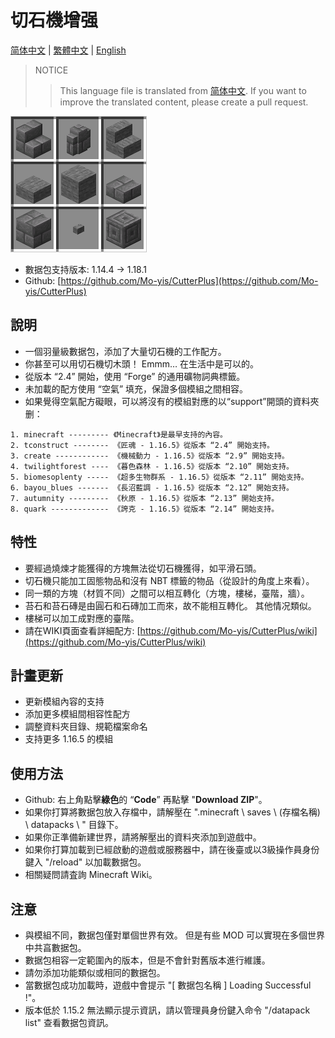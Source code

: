 # 切石機增强

[简体中文](README.md) | [繁體中文](README.cht.md) | [English](README.en.md)

> NOTICE
>> This language file is translated from [简体中文](README.md). If you want to improve the translated content, please create a pull request.

![icon](pack.png)

- 數据包支持版本: 1.14.4 -> 1.18.1
- Github: [https://github.com/Mo-yis/CutterPlus](https://github.com/Mo-yis/CutterPlus)

## 說明

- 一個羽量級數据包，添加了大量切石機的工作配方。
- 你甚至可以用切石機切木頭！ Emmm… 在生活中是可以的。
- 從版本 “2.4” 開始，使用 “Forge” 的通用礦物詞典標籤。
- 未加載的配方使用 “空氣” 填充，保證多個模組之間相容。
- 如果覺得空氣配方礙眼，可以將沒有的模組對應的以“support”開頭的資料夾删：

```
1. minecraft --------- 《Minecraft》是最早支持的內容。
2. tconstruct -------- 《匠魂 - 1.16.5》從版本 “2.4” 開始支持。
3. create ------------ 《機械動力 - 1.16.5》從版本 “2.9” 開始支持。
4. twilightforest ---- 《暮色森林 - 1.16.5》從版本 “2.10” 開始支持。
5. biomesoplenty ----- 《超多生物群系 - 1.16.5》從版本 “2.11” 開始支持。
6. bayou_blues ------- 《長沼藍調 - 1.16.5》從版本 “2.12” 開始支持。
7. autumnity --------- 《秋原 - 1.16.5》從版本 “2.13” 開始支持。
8. quark ------------- 《誇克 - 1.16.5》從版本 “2.14” 開始支持。
```

## 特性

- 要經過燒煉才能獲得的方塊無法從切石機獲得，如平滑石頭。
- 切石機只能加工固態物品和沒有 NBT 標籤的物品（從設計的角度上來看）。
- 同一類的方塊（材質不同）之間可以相互轉化（方塊，樓梯，臺階，牆）。
- 苔石和苔石磚是由圓石和石磚加工而來，故不能相互轉化。 其他情况類似。
- 樓梯可以加工成對應的臺階。
- 請在WIKI頁面查看詳細配方: [https://github.com/Mo-yis/CutterPlus/wiki](https://github.com/Mo-yis/CutterPlus/wiki)

## 計畫更新

- 更新模組內容的支持
- 添加更多模組間相容性配方
- 調整資料夾目錄、規範檔案命名
- 支持更多 1.16.5 的模組

## 使用方法

- Github: 右上角點擊**綠色**的 “**Code**” 再點擊 "**Download ZIP**"。
- 如果你打算將數据包放入存檔中，請解壓在 ".minecraft \\ saves \\ (存檔名稱) \\ datapacks \\ " 目錄下。
- 如果你正準備新建世界，請將解壓出的資料夾添加到遊戲中。
- 如果你打算加載到已經啟動的遊戲或服務器中，請在後臺或以3級操作員身份鍵入 "/reload" 以加載數据包。
- 相關疑問請査詢 Minecraft Wiki。

## 注意

- 與模組不同，數据包僅對單個世界有效。 但是有些 MOD 可以實現在多個世界中共亯數据包。
- 數据包相容一定範圍內的版本，但是不會針對舊版本進行維護。
- 請勿添加功能類似或相同的數据包。
- 當數据包成功加載時，遊戲中會提示 "[ 數据包名稱 ] Loading Successful !"。
- 版本低於 1.15.2 無法顯示提示資訊，請以管理員身份鍵入命令 "/datapack list" 查看數据包資訊。
